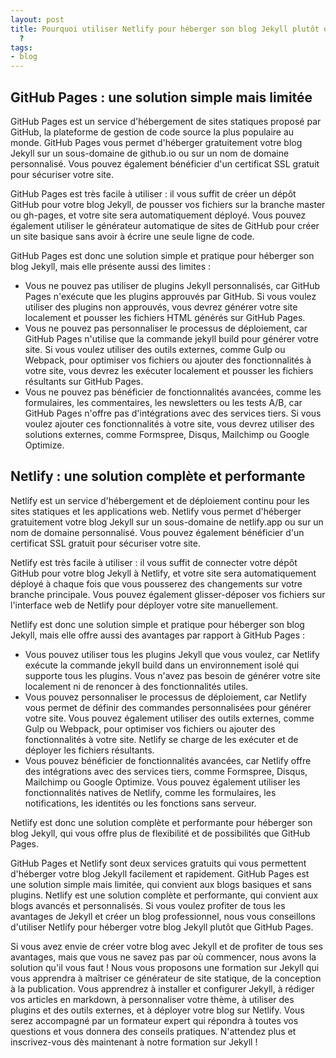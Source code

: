 ```yaml
---
layout: post
title: Pourquoi utiliser Netlify pour héberger son blog Jekyll plutôt que GitHub Pages
  ?
tags:
- blog
---
```


## GitHub Pages : une solution simple mais limitée

GitHub Pages est un service d'hébergement de sites statiques proposé par GitHub, la plateforme de gestion de code source la plus populaire au monde. GitHub Pages vous permet d'héberger gratuitement votre blog Jekyll sur un sous-domaine de github.io ou sur un nom de domaine personnalisé. Vous pouvez également bénéficier d'un certificat SSL gratuit pour sécuriser votre site.

GitHub Pages est très facile à utiliser : il vous suffit de créer un dépôt GitHub pour votre blog Jekyll, de pousser vos fichiers sur la branche master ou gh-pages, et votre site sera automatiquement déployé. Vous pouvez également utiliser le générateur automatique de sites de GitHub pour créer un site basique sans avoir à écrire une seule ligne de code.

GitHub Pages est donc une solution simple et pratique pour héberger son blog Jekyll, mais elle présente aussi des limites :

- Vous ne pouvez pas utiliser de plugins Jekyll personnalisés, car GitHub Pages n'exécute que les plugins approuvés par GitHub. Si vous voulez utiliser des plugins non approuvés, vous devrez générer votre site localement et pousser les fichiers HTML générés sur GitHub Pages.
- Vous ne pouvez pas personnaliser le processus de déploiement, car GitHub Pages n'utilise que la commande jekyll build pour générer votre site. Si vous voulez utiliser des outils externes, comme Gulp ou Webpack, pour optimiser vos fichiers ou ajouter des fonctionnalités à votre site, vous devrez les exécuter localement et pousser les fichiers résultants sur GitHub Pages.
- Vous ne pouvez pas bénéficier de fonctionnalités avancées, comme les formulaires, les commentaires, les newsletters ou les tests A/B, car GitHub Pages n'offre pas d'intégrations avec des services tiers. Si vous voulez ajouter ces fonctionnalités à votre site, vous devrez utiliser des solutions externes, comme Formspree, Disqus, Mailchimp ou Google Optimize.

## Netlify : une solution complète et performante

Netlify est un service d'hébergement et de déploiement continu pour les sites statiques et les applications web. Netlify vous permet d'héberger gratuitement votre blog Jekyll sur un sous-domaine de netlify.app ou sur un nom de domaine personnalisé. Vous pouvez également bénéficier d'un certificat SSL gratuit pour sécuriser votre site.

Netlify est très facile à utiliser : il vous suffit de connecter votre dépôt GitHub pour votre blog Jekyll à Netlify, et votre site sera automatiquement déployé à chaque fois que vous pousserez des changements sur votre branche principale. Vous pouvez également glisser-déposer vos fichiers sur l'interface web de Netlify pour déployer votre site manuellement.

Netlify est donc une solution simple et pratique pour héberger son blog Jekyll, mais elle offre aussi des avantages par rapport à GitHub Pages :

- Vous pouvez utiliser tous les plugins Jekyll que vous voulez, car Netlify exécute la commande jekyll build dans un environnement isolé qui supporte tous les plugins. Vous n'avez pas besoin de générer votre site localement ni de renoncer à des fonctionnalités utiles.
- Vous pouvez personnaliser le processus de déploiement, car Netlify vous permet de définir des commandes personnalisées pour générer votre site. Vous pouvez également utiliser des outils externes, comme Gulp ou Webpack, pour optimiser vos fichiers ou ajouter des fonctionnalités à votre site. Netlify se charge de les exécuter et de déployer les fichiers résultants.
- Vous pouvez bénéficier de fonctionnalités avancées, car Netlify offre des intégrations avec des services tiers, comme Formspree, Disqus, Mailchimp ou Google Optimize. Vous pouvez également utiliser les fonctionnalités natives de Netlify, comme les formulaires, les notifications, les identités ou les fonctions sans serveur.

Netlify est donc une solution complète et performante pour héberger son blog Jekyll, qui vous offre plus de flexibilité et de possibilités que GitHub Pages.

GitHub Pages et Netlify sont deux services gratuits qui vous permettent d'héberger votre blog Jekyll facilement et rapidement. GitHub Pages est une solution simple mais limitée, qui convient aux blogs basiques et sans plugins. Netlify est une solution complète et performante, qui convient aux blogs avancés et personnalisés. Si vous voulez profiter de tous les avantages de Jekyll et créer un blog professionnel, nous vous conseillons d'utiliser Netlify pour héberger votre blog Jekyll plutôt que GitHub Pages.

Si vous avez envie de créer votre blog avec Jekyll et de profiter de tous ses avantages, mais que vous ne savez pas par où commencer, nous avons la solution qu'il vous faut ! Nous vous proposons une formation sur Jekyll qui vous apprendra à maîtriser ce générateur de site statique, de la conception à la publication. Vous apprendrez à installer et configurer Jekyll, à rédiger vos articles en markdown, à personnaliser votre thème, à utiliser des plugins et des outils externes, et à déployer votre blog sur Netlify. Vous serez accompagné par un formateur expert qui répondra à toutes vos questions et vous donnera des conseils pratiques. N'attendez plus et inscrivez-vous dès maintenant à notre formation sur Jekyll !

